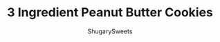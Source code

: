 ---
layout: ../../layouts/MarkdownPostLayout.astro
title: 3 Ingredient Peanut Butter Cookies
author: ShugarySweets
pubDate: 2021-04-07
description: "It doesn&#x27;t get any easier than these 3 ingredient Peanut Butter Cookies. Whip up a batch of delicious homemade peanut butter cookies that are naturally flour-free and dairy-free!"
image_url: https://www.shugarysweets.com/wp-content/uploads/2021/08/3-ingredients-peanut-butter-cookies-facebook.jpg
tags: ["Cookies","American"]
calories: 98
protein: 3
carbohydrates: 11
fats: 6
fiber: 1
ingredients: ["1 cup creamy peanut butter","1 cup granulated sugar","1 large egg"]
serves: 24
time: "15 minutes"
prepTime: "5 minutes"
instructions: ["Preheat oven to 350 degree F. Line a cookie sheet with parchment paper.","In a mixing bowl, combine peanut butter, sugar and egg. Mix until well combined. Scoop into 1 Tbsp balls and drop onto cookie sheet.","Using the tines of a fork, flatten cookie dough with criss-cross of fork tines.","Bake for 10-12 minutes, until lightly browned. Allow to cool completely. "]
nutrition: ["98 calories","11 grams carbohydrates","8 milligrams cholesterol","6 grams fat","1 grams fiber","3 grams protein","1 grams saturated fat","54 milligrams sodium","9 grams sugar","0 grams trans fat","4 grams unsaturated fat"]
---